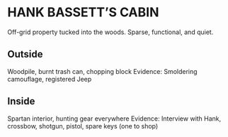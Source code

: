 # HANK BASSETT’S CABIN
Off-grid property tucked into the woods. Sparse, functional, and quiet.

## Outside
Woodpile, burnt trash can, chopping block
Evidence: Smoldering camouflage, registered Jeep

## Inside
Spartan interior, hunting gear everywhere
Evidence: Interview with Hank, crossbow, shotgun, pistol, spare keys (one to shop)